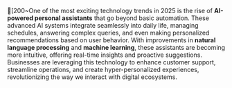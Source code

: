 [200~One of the most exciting technology trends in 2025 is the rise of **AI-powered personal assistants** that go beyond basic automation. These advanced AI systems integrate seamlessly into daily life, managing schedules, answering complex queries, and even making personalized recommendations based on user behavior. With improvements in **natural language processing** and **machine learning**, these assistants are becoming more intuitive, offering real-time insights and proactive suggestions. Businesses are leveraging this technology to enhance customer support, streamline operations, and create hyper-personalized experiences, revolutionizing the way we interact with digital ecosystems.
